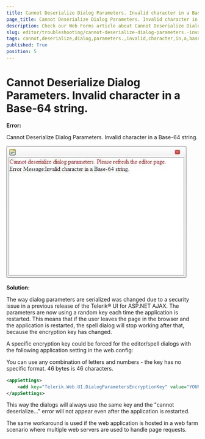 ```yaml
---
title: Cannot Deserialize Dialog Parameters. Invalid character in a Base-64 string.
page_title: Cannot Deserialize Dialog Parameters. Invalid character in a Base-64 string. - RadEditor
description: Check our Web Forms article about Cannot Deserialize Dialog Parameters. Invalid character in a Base-64 string.
slug: editor/troubleshooting/cannot-deserialize-dialog-parameters.-invalid-character-in-a-base-64-string.
tags: cannot,deserialize,dialog,parameters.,invalid,character,in,a,base-64,string.
published: True
position: 5
---
```


# Cannot Deserialize Dialog Parameters. Invalid character in a Base-64 string.

**Error:**

Cannot Deserialize Dialog Parameters. Invalid character in a Base-64 string.

![](images/editor-radspellerror.jpg)

**Solution:**

The way dialog parameters are serialized was changed due to a security issue in a previous release of the Telerik® UI for ASP.NET AJAX. The parameters are now using a random key each time the application is restarted. This means that if the user leaves the page in the browser and the application is restarted, the spell dialog will stop working after that, because the encryption key has changed.

A specific encryption key could be forced for the editor/spell dialogs with the following application setting in the web.config:

You can use any combination of letters and numbers - the key has no specific format. 46 bytes is 46 characters.

````XML
<appSettings>
	<add key="Telerik.Web.UI.DialogParametersEncryptionKey" value="YOUR-STRONG-RANDOM-VALUE-UNIQUE-TO-YOUR-APP&" /> 
</appSettings>
````



This way the dialogs will always use the same key and the "cannot deserialize..." error will not appear even after the application is restarted.

The same workaround is used if the web application is hosted in a web farm scenario where multiple web servers are used to handle page requests.
